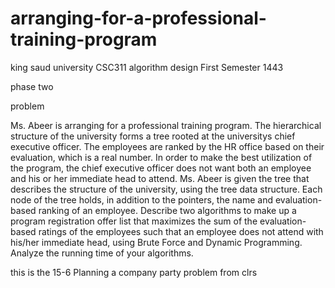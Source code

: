 # arranging-for-a-professional-training-program


king saud university 
CSC311 algorithm design 
First Semester 1443

phase two

problem

Ms. Abeer is arranging for a professional training program. The hierarchical structure of the
university forms a tree rooted at the universitys chief executive officer. The employees are
ranked by the HR office based on their evaluation, which is a real number. In order to make the
best utilization of the program, the chief executive officer does not want both an employee and
his or her immediate head to attend. Ms. Abeer is given the tree that describes the structure
of the university, using the tree data structure. Each node of the tree holds, in addition to
the pointers, the name and evaluation-based ranking of an employee. Describe two algorithms
to make up a program registration offer list that maximizes the sum of the evaluation-based
ratings of the employees such that an employee does not attend with his/her immediate head,
using Brute Force and Dynamic Programming. Analyze the running time of your algorithms.

this is the 15-6 Planning a company party problem from clrs


